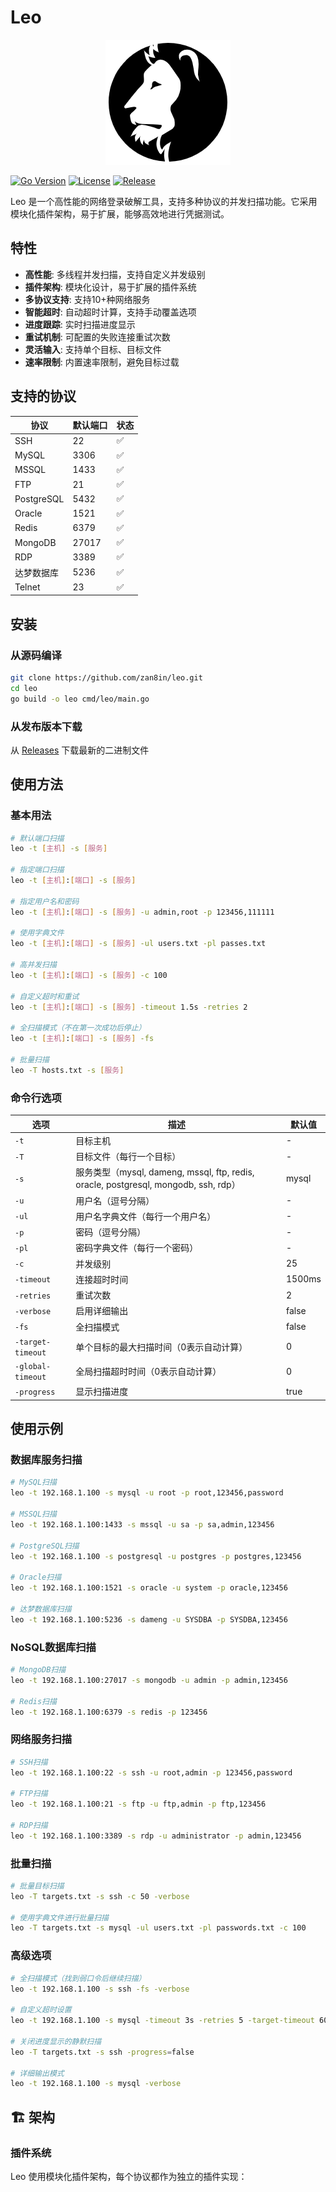 # Leo

<p align="center">
    <img width="200" src="image/leo.png"/>
<p>

[![Go Version](https://img.shields.io/badge/go-1.24.1-blue.svg)](https://golang.org/)
[![License](https://img.shields.io/badge/license-MIT-green.svg)](LICENSE)
[![Release](https://img.shields.io/github/v/release/zan8in/leo)](https://github.com/zan8in/leo/releases)

Leo 是一个高性能的网络登录破解工具，支持多种协议的并发扫描功能。它采用模块化插件架构，易于扩展，能够高效地进行凭据测试。

## 特性

- **高性能**: 多线程并发扫描，支持自定义并发级别
- **插件架构**: 模块化设计，易于扩展的插件系统
- **多协议支持**: 支持10+种网络服务
- **智能超时**: 自动超时计算，支持手动覆盖选项
- **进度跟踪**: 实时扫描进度显示
- **重试机制**: 可配置的失败连接重试次数
- **灵活输入**: 支持单个目标、目标文件
- **速率限制**: 内置速率限制，避免目标过载

## 支持的协议

| 协议 | 默认端口 | 状态 |
|----------|--------------|--------|
| SSH | 22 | ✅ |
| MySQL | 3306 | ✅ |
| MSSQL | 1433 | ✅ |
| FTP | 21 | ✅ |
| PostgreSQL | 5432 | ✅ |
| Oracle | 1521 | ✅ |
| Redis | 6379 | ✅ |
| MongoDB | 27017 | ✅ |
| RDP | 3389 | ✅ |
| 达梦数据库 | 5236 | ✅ |
| Telnet | 23 | ✅ |

## 安装

### 从源码编译
```bash
git clone https://github.com/zan8in/leo.git
cd leo
go build -o leo cmd/leo/main.go
```

### 从发布版本下载
从 [Releases](https://github.com/zan8in/leo/releases) 下载最新的二进制文件

## 使用方法

### 基本用法

```bash
# 默认端口扫描
leo -t [主机] -s [服务]

# 指定端口扫描
leo -t [主机]:[端口] -s [服务]

# 指定用户名和密码
leo -t [主机]:[端口] -s [服务] -u admin,root -p 123456,111111

# 使用字典文件
leo -t [主机]:[端口] -s [服务] -ul users.txt -pl passes.txt

# 高并发扫描
leo -t [主机]:[端口] -s [服务] -c 100

# 自定义超时和重试
leo -t [主机]:[端口] -s [服务] -timeout 1.5s -retries 2

# 全扫描模式（不在第一次成功后停止）
leo -t [主机]:[端口] -s [服务] -fs

# 批量扫描
leo -T hosts.txt -s [服务]
```

### 命令行选项

| 选项 | 描述 | 默认值 |
|------|------|--------|
| `-t` | 目标主机 | - |
| `-T` | 目标文件（每行一个目标） | - |
| `-s` | 服务类型（mysql, dameng, mssql, ftp, redis, oracle, postgresql, mongodb, ssh, rdp） | mysql |
| `-u` | 用户名（逗号分隔） | - |
| `-ul` | 用户名字典文件（每行一个用户名） | - |
| `-p` | 密码（逗号分隔） | - |
| `-pl` | 密码字典文件（每行一个密码） | - |
| `-c` | 并发级别 | 25 |
| `-timeout` | 连接超时时间 | 1500ms |
| `-retries` | 重试次数 | 2 |
| `-verbose` | 启用详细输出 | false |
| `-fs` | 全扫描模式 | false |
| `-target-timeout` | 单个目标的最大扫描时间（0表示自动计算） | 0 |
| `-global-timeout` | 全局扫描超时时间（0表示自动计算） | 0 |
| `-progress` | 显示扫描进度 | true |

## 使用示例

### 数据库服务扫描
```bash
# MySQL扫描
leo -t 192.168.1.100 -s mysql -u root -p root,123456,password

# MSSQL扫描
leo -t 192.168.1.100:1433 -s mssql -u sa -p sa,admin,123456

# PostgreSQL扫描
leo -t 192.168.1.100 -s postgresql -u postgres -p postgres,123456

# Oracle扫描
leo -t 192.168.1.100:1521 -s oracle -u system -p oracle,123456

# 达梦数据库扫描
leo -t 192.168.1.100:5236 -s dameng -u SYSDBA -p SYSDBA,123456
```

### NoSQL数据库扫描
```bash
# MongoDB扫描
leo -t 192.168.1.100:27017 -s mongodb -u admin -p admin,123456

# Redis扫描
leo -t 192.168.1.100:6379 -s redis -p 123456
```

### 网络服务扫描
```bash
# SSH扫描
leo -t 192.168.1.100:22 -s ssh -u root,admin -p 123456,password

# FTP扫描
leo -t 192.168.1.100:21 -s ftp -u ftp,admin -p ftp,123456

# RDP扫描
leo -t 192.168.1.100:3389 -s rdp -u administrator -p admin,123456
```

### 批量扫描
```bash
# 批量目标扫描
leo -T targets.txt -s ssh -c 50 -verbose

# 使用字典文件进行批量扫描
leo -T targets.txt -s mysql -ul users.txt -pl passwords.txt -c 100
```

### 高级选项
```bash
# 全扫描模式（找到弱口令后继续扫描）
leo -t 192.168.1.100 -s ssh -fs -verbose

# 自定义超时设置
leo -t 192.168.1.100 -s mysql -timeout 3s -retries 5 -target-timeout 60s

# 关闭进度显示的静默扫描
leo -T targets.txt -s ssh -progress=false

# 详细输出模式
leo -t 192.168.1.100 -s mysql -verbose
```

## 🏗️ 架构

### 插件系统
Leo 使用模块化插件架构，每个协议都作为独立的插件实现：